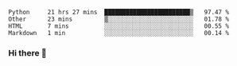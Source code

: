 <!--START_SECTION:waka-->
```text
Python     21 hrs 27 mins  ████████████████████████▒   97.47 % 
Other      23 mins         ▒░░░░░░░░░░░░░░░░░░░░░░░░   01.78 % 
HTML       7 mins          ░░░░░░░░░░░░░░░░░░░░░░░░░   00.55 % 
Markdown   1 min           ░░░░░░░░░░░░░░░░░░░░░░░░░   00.14 % 
```
<!--END_SECTION:waka-->

### Hi there 👋

<!--
**DnC275/DnC275** is a ✨ _special_ ✨ repository because its `README.md` (this file) appears on your GitHub profile.

Here are some ideas to get you started:

- 🔭 I’m currently working on ...
- 🌱 I’m currently learning ...
- 👯 I’m looking to collaborate on ...
- 🤔 I’m looking for help with ...
- 💬 Ask me about ...
- 📫 How to reach me: ...
- 😄 Pronouns: ...
- ⚡ Fun fact: ...
-->
